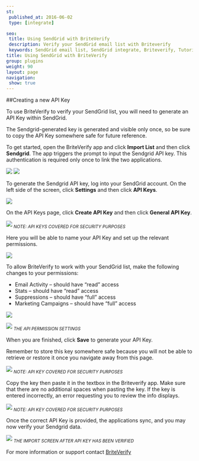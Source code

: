 ```yaml
---
st:
 published_at: 2016-06-02
 type: [integrate]

seo:
 title: Using SendGrid with BriteVerify
 description: Verify your SendGrid email list with Briteverify
 keywords: SendGrid email list, SendGrid integrate, Briteverify, Tutorial
title: Using SendGrid with BriteVerify
group: plugins
weight: 90
layout: page
navigation:
 show: true
---
```

##Creating a new API Key

To use BriteVerify to verify your SendGrid list, you will need to generate an API Key within SendGrid.

<call-out type="warning">

The Sendgrid-generated key is generated and visible only once, so be sure to copy the API Key somewhere safe for future reference.

</call-out>

To get started, open the BriteVerify app and click **Import List** and then click **Sendgrid**. The app triggers the prompt to input the Sendgrid API key. This authentication is required only once to link the two applications.

![]({{root_url}}/images/Briteverify_Picture_01.jpeg) ![]({{root_url}}/images/Briteverify_Picture_02.jpeg)

To generate the Sendgrid API key, log into your SendGrid account. On the left side of the screen, click **Settings** and then click **API Keys**.

![]({{root_url}}/images/Briteverify_Picture_03.jpeg)

On the API Keys page, click **Create API Key** and then click **General API Key**.

![]({{root_url}}/images/Briteverify_Picture_04.jpeg)
<sub>*NOTE: API KEYS COVERED FOR SECURITY PURPOSES*</sub>

Here you will be able to name your API Key and set up the relevant permissions.

![]({{root_url}}/images/Briteverify_Picture_05.jpeg)

To allow BriteVerify to work with your SendGrid list, make the following changes to your permissions:
+ Email Activity – should have “read” access
+ Stats – should have “read” access
+ Suppressions – should have “full” access
+ Marketing Campaigns – should have “full” access

![]({{root_url}}/images/Briteverify_Picture_06.jpg)

![]({{root_url}}/images/Briteverify_Picture_07.jpeg)
<sub>*THE API PERMISSION SETTINGS*</sub>

When you are finished, click **Save** to generate your API Key.

<call-out type="warning">
Remember to store this key somewhere safe because you will not be able to retrieve or restore it once you navigate away from this page.
</call-out>

![]({{root_url}}/images/Briteverify_Picture_08.jpeg)
<sub>*NOTE: API KEY COVERED FOR SECURITY PURPOSES*</sub>

Copy the key then paste it in the textbox in the Briteverify app. Make sure that there are no additional spaces when pasting the key. If the key is entered incorrectly, an error requesting you to review the info displays.

![]({{root_url}}/images/Briteverify_Picture_09.jpeg)
<sub>*NOTE: API KEY COVERED FOR SECURITY PURPOSES*</sub>

Once the correct API Key is provided, the applications sync, and you may now verify your Sendgrid data.

![]({{root_url}}/images/Briteverify_Picture_10.jpeg)
<sub>*THE IMPORT SCREEN AFTER API KEY HAS BEEN VERIFIED*</sub>

<call-out>

For more information or support contact [BriteVerify](http://www.briteverify.com/)
 	